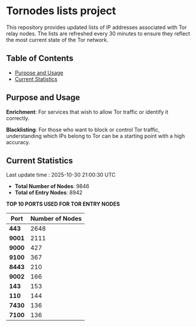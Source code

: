 # Tornodes lists project

This repository provides updated lists of IP addresses associated with Tor relay nodes. The lists are refreshed every 30 minutes to ensure they reflect the most current state of the Tor network.

## Table of Contents

- [Purpose and Usage](#purpose-and-usage)
- [Current Statistics](#current-statistics)


## Purpose and Usage

**Enrichment**: For services that wish to allow Tor traffic or identify it correctly.

**Blacklisting**: For those who want to block or control Tor traffic, understanding which IPs belong to Tor can be a starting point with a high accuracy.

## Current Statistics

Last update time : 2025-10-30 21:00:30 UTC

- **Total Number of Nodes**: 9846
- **Total of Entry Nodes**: 8942

**TOP 10 PORTS USED FOR TOR ENTRY NODES**

| **Port** | **Number of Nodes** |
|------|-----------------|
| **443**   | 2648  |
| **9001**   | 2111  |
| **9000**   | 427  |
| **9100**   | 367  |
| **8443**   | 210  |
| **9002**   | 166  |
| **143**   | 153  |
| **110**   | 144  |
| **7430**   | 136  |
| **7100**   | 136  |

